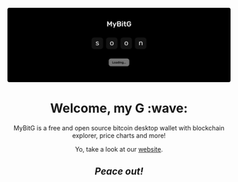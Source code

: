 [![hero](https://github.com/MyBitG/.github/blob/main/assets/hero.svg)](https://mybitg.com)

<h1 align='center'> Welcome, my G :wave:</h1>
<p align='center'>
MyBitG is a free and open source bitcoin desktop wallet with blockchain explorer, price charts and more!
</p>
<p align='center'>Yo, take a look at our <a href="https://mybitg.com">website</a>.</p>

<h2 align='center'><i>Peace out!</i></h2>
